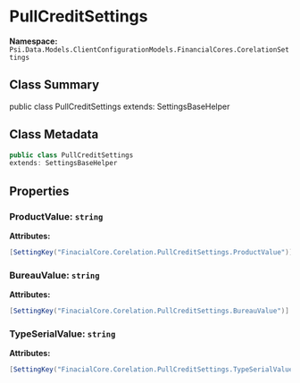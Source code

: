 # PullCreditSettings

**Namespace:** `Psi.Data.Models.ClientConfigurationModels.FinancialCores.CorelationSettings`

## Class Summary

public class PullCreditSettings
extends: SettingsBaseHelper

## Class Metadata

```typescript
public class PullCreditSettings
extends: SettingsBaseHelper
```

## Properties

### ProductValue: `string`

**Attributes:**
```csharp
[SettingKey("FinacialCore.Corelation.PullCreditSettings.ProductValue")]
```

### BureauValue: `string`

**Attributes:**
```csharp
[SettingKey("FinacialCore.Corelation.PullCreditSettings.BureauValue")]
```

### TypeSerialValue: `string`

**Attributes:**
```csharp
[SettingKey("FinacialCore.Corelation.PullCreditSettings.TypeSerialValue")]
```
